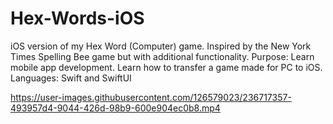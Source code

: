 # Hex-Words-iOS
iOS version of my Hex Word (Computer) game. Inspired by the New York Times Spelling Bee game but with additional functionality. Purpose: Learn mobile app development. Learn how to transfer a game made for PC to iOS.  
Languages: Swift and SwiftUI

https://user-images.githubusercontent.com/126579023/236717357-493957d4-9044-426d-98b9-600e904ec0b8.mp4

